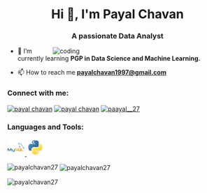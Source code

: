 <h1 align="center">Hi 👋, I'm Payal Chavan</h1>
<h3 align="center">A passionate Data Analyst</h3>

<img align="right" alt="coding" width="400" src="https://editor.analyticsvidhya.com/uploads/31633Dashboard%20GIF.gif">

- 🌱 I’m currently learning **PGP in Data Science and Machine Learning.**

- 📫 How to reach me **payalchavan1997@gmail.com**

<h3 align="left">Connect with me:</h3>
<p align="left">
<a href="https://linkedin.com/in/payal chavan" target="blank"><img align="center" src="https://raw.githubusercontent.com/rahuldkjain/github-profile-readme-generator/master/src/images/icons/Social/linked-in-alt.svg" alt="payal chavan" height="30" width="40" /></a>
<a href="https://fb.com/payal chavan" target="blank"><img align="center" src="https://raw.githubusercontent.com/rahuldkjain/github-profile-readme-generator/master/src/images/icons/Social/facebook.svg" alt="payal chavan" height="30" width="40" /></a>
<a href="https://instagram.com/paayal__27" target="blank"><img align="center" src="https://raw.githubusercontent.com/rahuldkjain/github-profile-readme-generator/master/src/images/icons/Social/instagram.svg" alt="paayal__27" height="30" width="40" /></a>
</p>

<h3 align="left">Languages and Tools:</h3>
<p align="left"> <a href="https://www.mysql.com/" target="_blank" rel="noreferrer"> <img src="https://raw.githubusercontent.com/devicons/devicon/master/icons/mysql/mysql-original-wordmark.svg" alt="mysql" width="40" height="40"/> </a> <a href="https://www.python.org" target="_blank" rel="noreferrer"> <img src="https://raw.githubusercontent.com/devicons/devicon/master/icons/python/python-original.svg" alt="python" width="40" height="40"/> </a> </p>

<p><img align="left" src="https://github-readme-stats.vercel.app/api/top-langs?username=payalchavan27&show_icons=true&locale=en&layout=compact" alt="payalchavan27" /></p>

<p>&nbsp;<img align="center" src="https://github-readme-stats.vercel.app/api?username=payalchavan27&show_icons=true&locale=en" alt="payalchavan27" /></p>

<p><img align="center" src="https://github-readme-streak-stats.herokuapp.com/?user=payalchavan27&" alt="payalchavan27" /></p>
